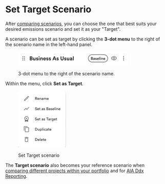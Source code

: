 # Set Target Scenario

After [comparing scenarios](./), you can choose the one that best suits your desired emissions scenario and set it as your "Target".&#x20;

A scenario can be set as target by clicking the **3-dot menu** to the right of the scenario name in the left-hand panel.&#x20;

<div align="left"><figure><img src="../../.gitbook/assets/image (10) (2).png" alt="" width="344"><figcaption><p>3-dot menu to the right of the scenario name.</p></figcaption></figure></div>

Within the menu, click **Set as Target**.

<div align="left"><figure><img src="../../.gitbook/assets/image (9) (2).png" alt="" width="149"><figcaption><p>Set Target scenario</p></figcaption></figure></div>

The **Target scenario** also becomes your reference scenario when [comparing different projects within your portfolio](../create-a-portfolio/) and for [AIA Ddx Reporting](../aia-ddx-reporting.md).
